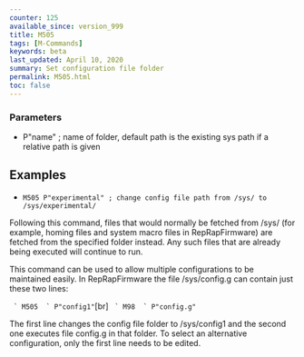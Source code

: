 ```yaml
---
counter: 125
available_since: version_999
title: M505
tags: [M-Commands] 
keywords: beta 
last_updated: April 10, 2020 
summary: Set configuration file folder 
permalink: M505.html
toc: false 
---
```



### Parameters

* P"name" ; name of folder, default path is the existing sys path if a relative path is given

## Examples

* ` M505 P"experimental" ; change config file path from /sys/ to /sys/experimental/ ` 

Following this command, files that would normally be fetched from /sys/ (for example, homing files and system macro files in RepRapFirmware) are fetched from the specified folder instead. Any such files that are already being executed will continue to run.

This command can be used to allow multiple configurations to be maintained easily. In RepRapFirmware the file /sys/config.g can contain just these two lines:

`` ` M505  ` P"config1"``[br]
`` ` M98  ` P"config.g"``

The first line changes the config file folder to /sys/config1 and the second one executes file config.g in that folder. To select an alternative configuration, only the first line needs to be edited.

